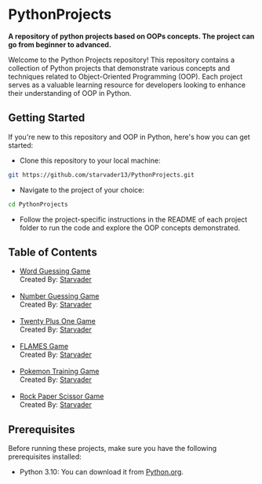 # PythonProjects

**A repository of python projects based on OOPs concepts. The project can go from beginner to advanced.**

Welcome to the Python Projects repository! This repository contains a collection of Python projects that demonstrate various concepts and techniques related to Object-Oriented Programming (OOP). Each project serves as a valuable learning resource for developers looking to enhance their understanding of OOP in Python.

## Getting Started
If you're new to this repository and OOP in Python, here's how you can get started:

- Clone this repository to your local machine:

```bash
git https://github.com/starvader13/PythonProjects.git
```
- Navigate to the project of your choice:

```bash
cd PythonProjects
```
- Follow the project-specific instructions in the README of each project folder to run the code and explore the OOP concepts demonstrated.


## Table of Contents
<ul>
    <li>
        <a href="https://github.com/starvader13/PythonProjects/blob/main/word-guessing-game/README.md">Word Guessing Game</a><br>
        Created By: <a href="https://github.com/starvader13">Starvader</a>
    </li>
    <br>
    <li>
        <a href="https://github.com/starvader13/PythonProjects/blob/main/number-guessing-game/README.md">Number Guessing Game</a><br>
        Created By: <a href="https://github.com/starvader13">Starvader</a>
    </li>
    <br>
    <li>
        <a href="https://github.com/starvader13/PythonProjects/blob/main/twentyplusonegame/README.md">Twenty Plus One Game</a><br>
        Created By: <a href="https://github.com/starvader13">Starvader</a>
    </li>
    <br>
    <li>
        <a href="https://github.com/starvader13/PythonProjects/blob/main/flames/README.md">FLAMES Game</a><br>
        Created By: <a href="https://github.com/starvader13">Starvader</a>
    </li>
    <br>
    <li>
        <a href="https://github.com/starvader13/PythonProjects/blob/main/pokemon-training-game/README.md">Pokemon Training Game</a><br>
        Created By: <a href="https://github.com/starvader13">Starvader</a>
    </li>
    <br>
    <li>
        <a href="https://github.com/starvader13/PythonProjects/blob/main/rock-paper-scissor-game/README.md">Rock Paper Scissor Game</a><br>
        Created By: <a href="https://github.com/starvader13">Starvader</a>
    </li>
</ul>

## Prerequisites
Before running these projects, make sure you have the following prerequisites installed:

- Python 3.10: You can download it from <a href="https://www.python.org/downloads/">Python.org</a>.